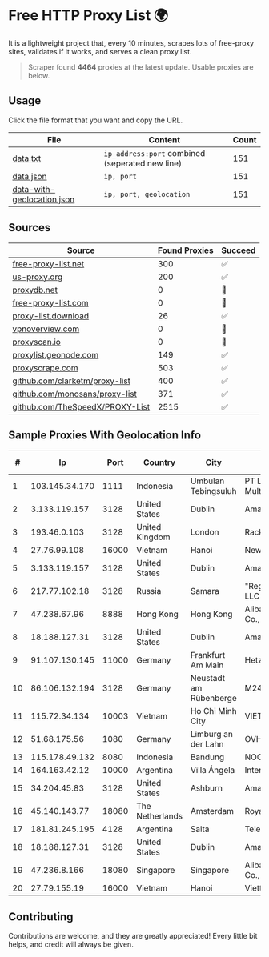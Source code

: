 
# Free HTTP Proxy List 🌍

It is a lightweight project that, every 10 minutes, scrapes lots of free-proxy sites, validates if it works, and serves a clean proxy list.


> Scraper found **4464** proxies at the latest update. Usable proxies are below.

## Usage

Click the file format that you want and copy the URL.


|File|Content|Count|
|----|-------|-----|
|[data.txt](https://raw.githubusercontent.com/themiralay/Proxy-List-World/master/data.txt)|`ip_address:port` combined (seperated new line)|151|
|[data.json](https://raw.githubusercontent.com/themiralay/Proxy-List-World/master/data.json)|`ip, port`|151|
|[data-with-geolocation.json](https://raw.githubusercontent.com/themiralay/Proxy-List-World/master/data-with-geolocation.json)|`ip, port, geolocation`|151|

## Sources

|Source|Found Proxies|Succeed|
|------|-------------|-------|
|[free-proxy-list.net](https://free-proxy-list.net)|300|✅|
|[us-proxy.org](https://www.us-proxy.org)|200|✅|
|[proxydb.net](http://proxydb.net)|0|🚫|
|[free-proxy-list.com](https://free-proxy-list.com/?page=&port=&type%5B%5D=http&type%5B%5D=https&up_time=0&search=Search)|0|🚫|
|[proxy-list.download](https://www.proxy-list.download/HTTP)|26|✅|
|[vpnoverview.com](https://vpnoverview.com/privacy/anonymous-browsing/free-proxy-servers)|0|🚫|
|[proxyscan.io](https://www.proxyscan.io)|0|🚫|
|[proxylist.geonode.com](https://proxylist.geonode.com/api/proxy-list?limit=300&page=1&sort_by=lastChecked&sort_type=desc&protocols=http,https)|149|✅|
|[proxyscrape.com](https://api.proxyscrape.com/v2/?request=displayproxies&protocol=http&timeout=10000&country=all&ssl=all&anonymity=all)|503|✅|
|[github.com/clarketm/proxy-list](https://raw.githubusercontent.com/clarketm/proxy-list/master/proxy-list-raw.txt)|400|✅|
|[github.com/monosans/proxy-list](https://raw.githubusercontent.com/monosans/proxy-list/main/proxies/http.txt)|371|✅|
|[github.com/TheSpeedX/PROXY-List](https://raw.githubusercontent.com/TheSpeedX/PROXY-List/master/http.txt)|2515|✅|


## Sample Proxies With Geolocation Info

|#|Ip|Port|Country|City|Internet Service Provider|
|-|--|----|-------|----|-------------------------|
|1|103.145.34.170|1111|Indonesia|Umbulan Tebingsuluh|PT Lintas Data Multimedia|
|2|3.133.119.157|3128|United States|Dublin|Amazon.com, Inc.|
|3|193.46.0.103|3128|United Kingdom|London|Rackdog, LLC|
|4|27.76.99.108|16000|Vietnam|Hanoi|Newass2011xDSLHCMC|
|5|3.133.119.157|3128|United States|Dublin|Amazon.com, Inc.|
|6|217.77.102.18|3128|Russia|Samara|"Region Svyaz Konsalt" LLC|
|7|47.238.67.96|8888|Hong Kong|Hong Kong|Alibaba (US) Technology Co., Ltd.|
|8|18.188.127.31|3128|United States|Dublin|Amazon.com, Inc.|
|9|91.107.130.145|11000|Germany|Frankfurt Am Main|Hetzner Online AG|
|10|86.106.132.194|3128|Germany|Neustadt am Rübenberge|M247 Europe SRL|
|11|115.72.34.134|10003|Vietnam|Ho Chi Minh City|VIETELmetro|
|12|51.68.175.56|1080|Germany|Limburg an der Lahn|OVH SAS|
|13|115.178.49.132|8080|Indonesia|Bandung|NOC SIMAYA|
|14|164.163.42.12|10000|Argentina|Villa Ángela|Interret Villa Angela SRL|
|15|34.204.45.83|3128|United States|Ashburn|Amazon.com, Inc.|
|16|45.140.143.77|18080|The Netherlands|Amsterdam|RoyaleHosting BV|
|17|181.81.245.195|4128|Argentina|Salta|Telecom Argentina S.A.|
|18|18.188.127.31|3128|United States|Dublin|Amazon.com, Inc.|
|19|47.236.8.166|18080|Singapore|Singapore|Alibaba (US) Technology Co., Ltd.|
|20|27.79.155.19|16000|Vietnam|Hanoi|Viettel Corporation|



## Contributing

Contributions are welcome, and they are greatly appreciated! Every
little bit helps, and credit will always be given.

